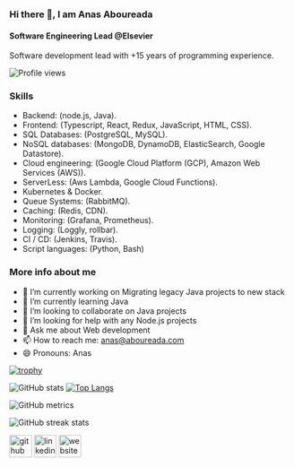 ### Hi there 👋, I am Anas Aboureada

#### Software Engineering Lead @Elsevier
Software development lead with +15 years of programming experience.

![Profile views](https://gpvc.arturio.dev/AnasAboureada)  

### Skills

- Backend: (node.js, Java).
- Frontend: (Typescript, React, Redux, JavaScript, HTML, CSS).
- SQL Databases: (PostgreSQL, MySQL).
- NoSQL databases: (MongoDB, DynamoDB, ElasticSearch, Google Datastore).
- Cloud engineering: (Google Cloud Platform (GCP), Amazon Web Services (AWS)).
- ServerLess: (Aws Lambda, Google Cloud Functions).
- Kubernetes & Docker.
- Queue Systems: (RabbitMQ).
- Caching: (Redis, CDN).
- Monitoring: (Grafana, Prometheus).
- Logging: (Loggly, rollbar).
- CI / CD: (Jenkins, Travis).
- Script languages: (Python, Bash) 

### More info about me

- 🔭 I’m currently working on Migrating legacy Java projects to new stack 
- 🌱 I’m currently learning Java 
- 👯 I’m looking to collaborate on Java projects 
- 🤔 I’m looking for help with any Node.js projects 
- 💬 Ask me about Web development 
- 📫 How to reach me: anas@aboureada.com 
- 😄 Pronouns: Anas 

[![trophy](https://github-profile-trophy.vercel.app/?username=AnasAboureada)](https://github.com/ryo-ma/github-profile-trophy)


![GitHub stats](https://github-readme-stats.vercel.app/api?username=AnasAboureada&show_icons=true&count_private=true)  [![Top Langs](https://github-readme-stats.vercel.app/api/top-langs/?username=AnasAboureada)](https://github.com/anuraghazra/github-readme-stats)

![GitHub metrics](https://metrics.lecoq.io/AnasAboureada)  

![GitHub streak stats](https://github-readme-streak-stats.herokuapp.com/?user=AnasAboureada)  

[<img src='https://cdn.jsdelivr.net/npm/simple-icons@3.0.1/icons/github.svg' alt='github' height='40'>](https://github.com/AnasAboureada)  [<img src='https://cdn.jsdelivr.net/npm/simple-icons@3.0.1/icons/linkedin.svg' alt='linkedin' height='40'>](https://www.linkedin.com/in/https://www.linkedin.com/in/anasaboureada//)  [<img src='https://cdn.jsdelivr.net/npm/simple-icons@3.0.1/icons/icloud.svg' alt='website' height='40'>](https://aboureada.com)  
